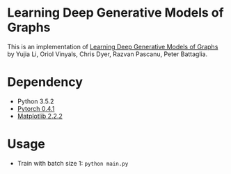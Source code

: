 # Learning Deep Generative Models of Graphs

This is an implementation of [Learning Deep Generative Models of Graphs](https://arxiv.org/pdf/1803.03324.pdf) by 
Yujia Li, Oriol Vinyals, Chris Dyer, Razvan Pascanu, Peter Battaglia. 

# Dependency
- Python 3.5.2
- [Pytorch 0.4.1](https://pytorch.org/)
- [Matplotlib 2.2.2](https://matplotlib.org/)

# Usage

- Train with batch size 1: `python main.py`
